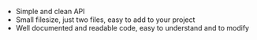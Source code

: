 * Simple and clean API
* Small filesize, just two files, easy to add to your project
* Well documented and readable code, easy to understand and to modify
